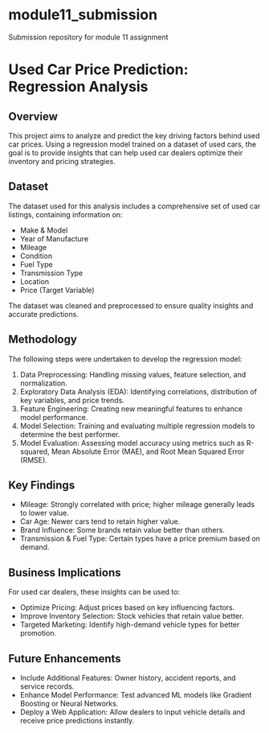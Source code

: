 # module11_submission
Submission repository for module 11 assignment

# Used Car Price Prediction: Regression Analysis

## Overview

This project aims to analyze and predict the key driving factors behind used car prices. Using a regression model trained on a dataset of used cars, the goal is to provide insights that can help used car dealers optimize their inventory and pricing strategies.


## Dataset

The dataset used for this analysis includes a comprehensive set of used car listings, containing information on:

* Make & Model
* Year of Manufacture
* Mileage
* Condition
* Fuel Type
* Transmission Type
* Location
* Price (Target Variable)

The dataset was cleaned and preprocessed to ensure quality insights and accurate predictions.

## Methodology

The following steps were undertaken to develop the regression model:

1. Data Preprocessing: Handling missing values, feature selection, and normalization.
2. Exploratory Data Analysis (EDA): Identifying correlations, distribution of key variables, and price trends.
3. Feature Engineering: Creating new meaningful features to enhance model performance.
4. Model Selection: Training and evaluating multiple regression models to determine the best performer.
5. Model Evaluation: Assessing model accuracy using metrics such as R-squared, Mean Absolute Error (MAE), and Root Mean Squared Error (RMSE).

## Key Findings

* Mileage: Strongly correlated with price; higher mileage generally leads to lower value.
* Car Age: Newer cars tend to retain higher value.
* Brand Influence: Some brands retain value better than others.
* Transmission & Fuel Type: Certain types have a price premium based on demand.

## Business Implications

For used car dealers, these insights can be used to:
* Optimize Pricing: Adjust prices based on key influencing factors.
* Improve Inventory Selection: Stock vehicles that retain value better.
* Targeted Marketing: Identify high-demand vehicle types for better promotion.

## Future Enhancements

* Include Additional Features: Owner history, accident reports, and service records.
* Enhance Model Performance: Test advanced ML models like Gradient Boosting or Neural Networks.
* Deploy a Web Application: Allow dealers to input vehicle details and receive price predictions instantly.

